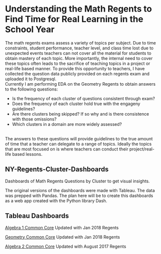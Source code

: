 # Understanding the Math Regents to Find Time for Real Learning in the School Year
The math regents exams assess a variety of topics per subject. Due to time constraints, student performance, teacher level, and class time lost due to unexpected events teachers can not cover all the material for students to obtain mastery of each topic. More importantly, the internal need to cover these topics often leads to the sacrifice of teaching topics in a project or real-life based manner. To provide this opportunity to teachers, I have collected the question data publicly provided on each regents exam and uploaded it to Postgresql. 
<br/>
Currently I am performing EDA on the Geometry Regents to obtain answers to the following questions:
* Is the frequency of each cluster of questions consistent through exam?
* Does the frequency of each cluster hold true with the engageny guidelines?
* Are there clusters being skipped? If so why and is there consistence with those omissions?
* Which clusters in a domain are more widely assessed?
<br/>
The answers to these questions will provide guidelines to the true amount of time that a teacher can delegate to a range of topics. Ideally the topics that are most focused on is where teachers can conduct their project/real-life based lessons.

## NY-Regents-Cluster-Dashboards
Dashboards of Math Regents Questions by Cluster to get visual insights. 

The original versions of the dashboards were made with Tableau. The data was prepped with Pandas.
The plan here will be to create this dashboards as a web app created with the Python library Dash.

## Tableau Dashboards
[Algebra 1 Common Core](https://public.tableau.com/profile/johndejesus#!/vizhome/Algebra1CCExamBreakdown/ClusterOccurrenceDashboard)
Updated with Jan 2018 Regents

[Geometry Common Core](https://public.tableau.com/profile/johndejesus#!/vizhome/GeometryCCRegentsBreakdown/ClusterOccurrence)
Updated with Jan 2018 Regents

[Algebra 2 Common Core](https://public.tableau.com/profile/johndejesus#!/vizhome/Algebra2CCBreakdown/ClusterOccurrence)
Updated with August 2017 Regents
